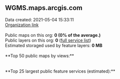 <h2>WGMS.maps.arcgis.com</h2> Data created: 2021-05-04 15:33:11 <br /><a target='new' href='https://WGMS.maps.arcgis.com'>Organization link</a><br /><br />Public maps on this org: <b>0 (0% of the average.)</b><br />Public layers on this org: <b>0 </b>(<a target='new' href='https://services.arcgis.com/oMpk4s3HUBtVTyWk/ArcGIS/rest/services'>full service list</a>)<br />Estimated storaged used by feature layers: <b>0 MB</b><br /><br />**Top 50 public maps by views:**<br /><br /><br />**Top 25 largest public feature services (estimated):**<br />
